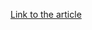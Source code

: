 [Link to the article](https://labs.mwrinfosecurity.com/blog/add-in-opportunities-for-office-persistence/)
